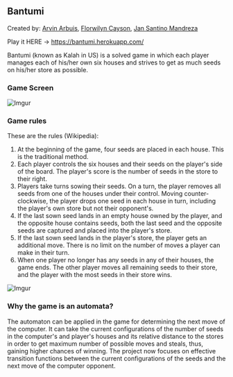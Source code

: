 ## Bantumi

Created by: [Arvin Arbuis](https://github.com/arvsxz05), [Florwilyn Cayson](https://github.com/florwilyn), [Jan Santino Mandreza](https://github.com/Tilmo8)

Play it HERE -> https://bantumi.herokuapp.com/

Bantumi (known as Kalah in US) is a solved game in which each player manages each of his/her own six houses and strives to get as much seeds on his/her store as possible. 

### Game Screen

![Imgur](https://i.imgur.com/AzjJmva.png)

### Game rules

These are the rules (Wikipedia):

1. At the beginning of the game, four seeds are placed in each house. This is the traditional method.
2. Each player controls the six houses and their seeds on the player's side of the board. The player's score is the number of seeds in the store to their right.
3. Players take turns sowing their seeds. On a turn, the player removes all seeds from one of the houses under their control. Moving counter-clockwise, the player drops one seed in each house in turn, including the player's own store but not their opponent's.
4. If the last sown seed lands in an empty house owned by the player, and the opposite house contains seeds, both the last seed and the opposite seeds are captured and placed into the player's store.
5. If the last sown seed lands in the player's store, the player gets an additional move. There is no limit on the number of moves a player can make in their turn.
6. When one player no longer has any seeds in any of their houses, the game ends. The other player moves all remaining seeds to their store, and the player with the most seeds in their store wins.

![Imgur](http://i.imgur.com/Xmin7v7.png)

### Why the game is an automata?

The automaton can be applied in the game for determining the next move of the computer. It can take the current configurations of the number of seeds in the computer's and player's houses and its relative distance to the stores in order to get maximum number of possible moves and steals, thus, gaining higher chances of winning. The project now focuses on effective transition functions between the current configurations of the seeds and the next move of the computer opponent.